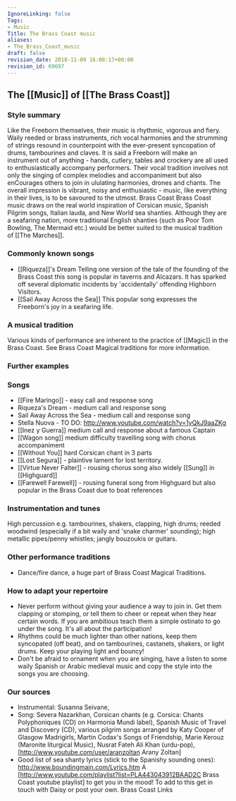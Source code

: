 ```yaml
---
IgnoreLinking: false
Tags:
- Music
Title: The Brass Coast music
aliases:
- The_Brass_Coast_music
draft: false
revision_date: 2018-11-09 16:08:17+00:00
revision_id: 69697
---
```


## The [[Music]] of [[The Brass Coast]]
### Style summary
Like the Freeborn themselves, their music is rhythmic, vigorous and fiery. Waily reeded or brass instruments, rich vocal harmonies and the strumming of strings resound in counterpoint with the ever-present syncopation of drums, tambourines and claves. It is said a Freeborn will make an instrument out of anything - hands, cutlery, tables and crockery are all used to enthusiastically accompany performers. Their vocal tradition involves not only the singing of complex melodies and accompaniment but also enCourages others to join in ululating harmonies, drones and chants. The overall impression is vibrant, noisy and enthusiastic - music, like everything in their lives, is to be savoured to the utmost.
Brass Coast Brass Coast music draws on the real world inspiration of Corsican music, Spanish Pilgrim songs, Italian lauda, and New World sea shanties. Although they are a seafaring nation, more traditional English shanties (such as Poor Tom Bowling, The Mermaid etc.) would be better suited to the musical tradition of [[The Marches]].
### Commonly known songs
* [[Riqueza]]'s Dream  Telling one version of the tale of the founding of the Brass Coast this song is popular in taverns and Alcazars. It has sparked off several diplomatic incidents by 'accidentally' offending Highborn Visitors.
* [[Sail Away Across the Sea]] This popular song expresses the Freeborn's joy in a seafaring life.
### A musical tradition
Various kinds of performance are inherent to the practice of [[Magic]] in the Brass Coast. See Brass Coast Magical traditions for more information.
### Further examples
### Songs
* [[Fire Maringo]] - easy call and response song
* Riqueza's Dream - medium call and response song
* Sail Away Across the Sea - medium call and response song
* Stella Nuova - TO DO: http://www.youtube.com/watch?v=1yQkJ9aaZKg
* [[Inez y Guerra]] medium call and response about a famous Captain
* [[Wagon song]] medium difficulty travelling song with chorus accompaniment
* [[Without You]] hard Corsican chant in 3 parts
* [[Lost Segura]] - plaintive lament for lost territory.
* [[Virtue Never Falter]] - rousing chorus song also widely [[Sung]] in [[Highguard]]
* [[Farewell Farewell]] - rousing funeral song from Highguard but also popular in the Brass Coast due to boat references
### Instrumentation and tunes
High percussion e.g. tambourines, shakers, clapping, high drums; reeded woodwind (especially if a bit waily and 'snake charmer' sounding); high metallic pipes/penny whistles; jangly bouzoukis or guitars.
### Other performance traditions
* Dance/fire dance, a huge part of Brass Coast Magical Traditions.
### How to adapt your repertoire
* Never perform without giving your audience a way to join in. Get them clapping or stomping, or tell them to cheer or repeat when they hear certain words. If you are ambitious teach them a simple ostinato to go under the song. It's all about the participation!
* Rhythms could be much lighter than other nations, keep them syncopated (off beat), and on tambourines, castanets, shakers, or light drums. Keep your playing light and bouncy!
* Don't be afraid to ornament when you are singing, have a listen to some waily Spanish or Arabic medieval music and copy the style into the songs you are choosing.
### Our sources
* Instrumental: Susanna Seivane, 
* Song: Severa Nazarkhan, Corsican chants (e.g. Corsica: Chants Polyphoniques (CD) on Harmonia Mundi label), Spanish Music of Travel and Discovery (CD), various pilgrim songs arranged by Katy Cooper of Glasgow Madrigirls, Martin Codax's Songs of Friendship, Marie Kerouz (Maronite liturgical Music), Nusrat Fateh Ali Khan (urdu-pop), [http://www.youtube.com/user/aranzoltan Arany Zoltan]
* Good list of sea shanty lyrics (stick to the Spanishy sounding ones): http://www.boundingmain.com/Lyrics.htm
A [http://www.youtube.com/playlist?list=PLA443043912BAAD2C Brass Coast youtube playlist] to get you in the mood! To add to this get in touch with Daisy or post your own.
Brass Coast Links